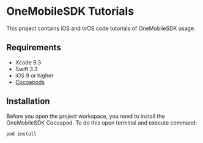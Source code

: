 # OneMobileSDK Tutorials

This project contains iOS and tvOS code tutorials of OneMobileSDK usage.

## Requirements

* Xcode 9.3
* Swift 3.3
* iOS 9 or higher
* [Cocoapods](https://cocoapods.org)

## Installation

Before you open the project workspace, you need to install the OneMobileSDK Cocoapod. To do this open terminal and execute command:

```bash
pod install
```
